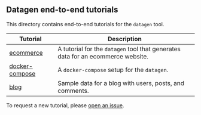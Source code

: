 ## Datagen end-to-end tutorials

This directory contains end-to-end tutorials for the `datagen` tool.

| Tutorial | Description |
| -------- | ----------- |
| [ecommerce](ecommerce) | A tutorial for the `datagen` tool that generates data for an ecommerce website. |
| [docker-compose](docker-compose) | A `docker-compose` setup for the `datagen`. |
| [blog](blog) | Sample data for a blog with users, posts, and comments. |

To request a new tutorial, please [open an issue](https://github.com/MaterializeInc/datagen/issues/new?assignees=&labels=feature%2C+enhancement&template=feature_request.md&title=Feature%3A+).

